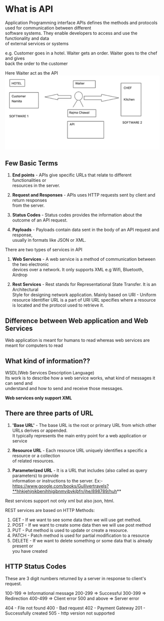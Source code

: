 # What is API
Application Programming interface
APIs defines the methods and protocols used for communication between different   
software systems. They enable developers to access and use the functionality and data   
of external services or systems

e.g. 
Customer goes in a hotel. Waiter gets an order. Waiter goes to the chef and gives   
back the order to the customer

Here Waiter act as the API
![API anology](image.png)
## Few Basic Terms
1. **End points** - APIs give specific URLs that relate to different functionalities or   
resources in the server.

2. **Request and Responses** - APIs uses HTTP requests sent by client and return responses   
from the server.

3. **Status Codes** - Status codes provides the information about the outcome of an API request.

4. **Payloads** - Payloads contain data sent in the body of an API request and response,   
usually in formats like JSON or XML.

There are two types of services in API
1. **Web Services** - A web service is a method of communication between the two electronic   
devices over a network.
It only supports XML
e.g Wifi, Bluetooth, Airdrop

2. **Rest Services** - Rest stands for Representational State Transfer. It is an Architectural   
Style for designing network application.
Mainly based on URI - Uniform resource Identifier
URL is a part of URI
URL specifies where a resource is located and the protocol used to retrieve it.

## Difference between Web application and Web Services
Web application is meant for humans to read
whereas web services are meant for computers to read

## What kind of information??
WSDL(Web Services Description Language)  
Its work is to describe how a web service works, what kind of messages it can send and   
understand and how to send and receive those messages.

**Web services only support XML**

## There are three parts of URL
1. **'Base URL'** - The base URL is the root or primary URL from which other URLs derives or appended.   
It typically represents the main entry point for a web application or service

2. **Resource URL** - Each resource URL uniquely identifies a specific a resource or a collection   
of related resources. 

3. **Parameterized URL** - It is a URL that includes (also called as query parameters) to provide   
information or instructions to the server.
Ex:- https://www.google.com/books/Gullivertravels?**hhkjehjnjkbenjhhjgjbnmvjbvkjbfn/jhe/898789/huh**

Rest services support not only xml but also json, html.

REST services are based on HTTP Methods:
1. GET - If we want to see some data then we will use get method.
2. POST - If we want to create some data then we will use post method
3. PUT - Put method is used to update or create a resource.
4. PATCH - Patch method is used for partial modification to a resource
5. DELETE - If we want to delete something or some data that is already present or   
you have created

## HTTP Status Codes
These are 3 digit numbers returned by a server in response to client's request.

100-199 => Informational message
200-299 => Successful
300-399 => Redirection
400-499 => Client error
500 and above => Server error

404 - File not found
400 - Bad request
402 - Payment Gateway
201 - Successfully created
505 - http version not supported
